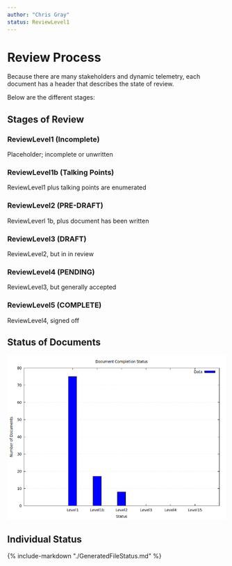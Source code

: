 ```yaml
---
author: "Chris Gray"
status: ReviewLevel1
---
```


# Review Process
Because there are many stakeholders and dynamic telemetry, each document has a header that describes the state of review.

Below are the different stages:

## Stages of Review

### ReviewLevel1 (Incomplete)
Placeholder; incomplete or unwritten

### ReviewLevel1b (Talking Points)
ReviewLevel1 plus talking points are enumerated

### ReviewLevel2 (PRE-DRAFT)
ReviewLeverl 1b, plus document has been written

### ReviewLevel3 (DRAFT)
ReviewLevel2, but in in review

### ReviewLevel4 (PENDING)
ReviewLevel3, but generally accepted

### ReviewLevel5 (COMPLETE)
ReviewLevel4, signed off

## Status of Documents

![](../orig_media/DocumentStatus.png)


## Individual Status

{% include-markdown "./GeneratedFileStatus.md" %}